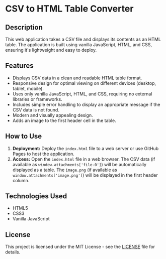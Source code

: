 # CSV to HTML Table Converter

## Description

This web application takes a CSV file and displays its contents as an HTML table. The application is built using vanilla JavaScript, HTML, and CSS, ensuring it's lightweight and easy to deploy.

## Features

-   Displays CSV data in a clean and readable HTML table format.
-   Responsive design for optimal viewing on different devices (desktop, tablet, mobile).
-   Uses only vanilla JavaScript, HTML, and CSS, requiring no external libraries or frameworks.
-   Includes simple error handling to display an appropriate message if the CSV data is not found.
-   Modern and visually appealing design.
-   Adds an image to the first header cell in the table.

## How to Use

1.  **Deployment:**  Deploy the `index.html` file to a web server or use GitHub Pages to host the application.
2.  **Access:** Open the `index.html` file in a web browser. The CSV data (if available as `window.attachments['file-0']`) will be automatically displayed as a table. The `image.png` (if available as `window.attachments['image.png']`) will be displayed in the first header column.

## Technologies Used

-   HTML5
-   CSS3
-   Vanilla JavaScript

## License

This project is licensed under the MIT License - see the [LICENSE](LICENSE) file for details.